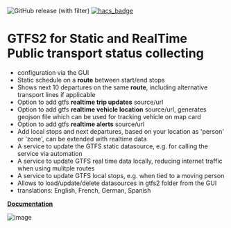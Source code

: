 ![GitHub release (with filter)](https://img.shields.io/github/v/release/vingerha/gtfs2) [![hacs_badge](https://img.shields.io/badge/HACS-Default-orange.svg)](https://github.com/custom-components/hacs)

# GTFS2 for Static and RealTime Public transport status collecting
- configuration via the GUI
- Static schedule on a **route** between start/end stops
- Shows next 10 departures on the same **route**, including alternative transport lines if applicable
- Option to add gtfs **realtime trip updates** source/url
- Option to add gtfs **realtime vehicle location** source/url, generates geojson file which can be used for tracking vehicle on map card
- Option to add gtfs **realtime alerts** source/url
- Add local stops and next departures, based on your location as 'person' or 'zone', can be extended with realtime data 
- A service to update the GTFS static datasource, e.g. for calling the service via automation
- A service to update GTFS real time data locally, reducing internet traffic when using mulitple routes
- A service to update GTFS local stops, e.g. when tied to a moving person
- Allows to load/update/delete datasources in gtfs2 folder from the GUI
- translations: English, French, German, Spanish

**[Documentation](https://github.com/vingerha/gtfs2/wiki)**

![image](https://github.com/vingerha/gtfs2/assets/44190435/401d3f5b-c3c3-405f-ab9a-1ecf949d5428)




